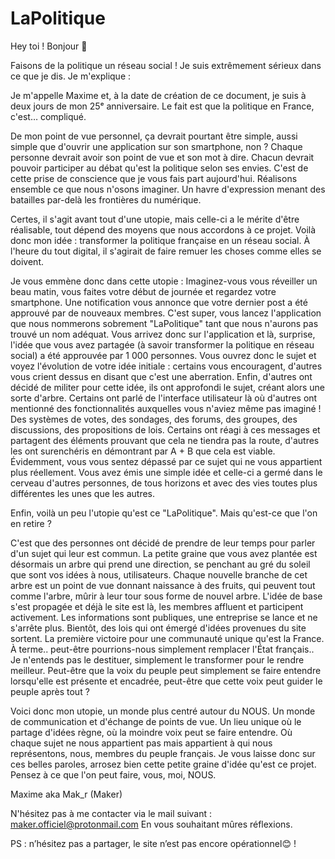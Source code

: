 # LaPolitique

Hey toi !
Bonjour 👋

Faisons de la politique un réseau social ! Je suis extrêmement sérieux dans ce que je dis. Je m'explique :

Je m'appelle Maxime et, à la date de création de ce document, je suis à deux jours de mon 25ᵉ anniversaire. Le fait est que la politique en France, c'est… compliqué.

De mon point de vue personnel, ça devrait pourtant être simple, aussi simple que d'ouvrir une application sur son smartphone, non ? Chaque personne devrait avoir son point de vue et son mot à dire. Chacun devrait pouvoir participer au débat qu'est la politique selon ses envies.
C'est de cette prise de conscience que je vous fais part aujourd'hui. Réalisons ensemble ce que nous n'osons imaginer. Un havre d'expression menant des batailles par-delà les frontières du numérique.


Certes, il s'agit avant tout d'une utopie, mais celle-ci a le mérite d'être réalisable, tout dépend des moyens que nous accordons à ce projet.
Voilà donc mon idée : transformer la politique française en un réseau social.
À l'heure du tout digital, il s'agirait de faire remuer les choses comme elles se doivent.

Je vous emmène donc dans cette utopie :
Imaginez-vous vous réveiller un beau matin, vous faites votre début de journée et regardez votre smartphone. Une notification vous annonce que votre dernier post a été approuvé par de nouveaux membres. C'est super, vous lancez l'application que nous nommerons sobrement "LaPolitique" tant que nous n'aurons pas trouvé un nom adéquat. Vous arrivez donc sur l'application et là, surprise, l'idée que vous avez partagée (à savoir transformer la politique en réseau social) a été approuvée par 1 000 personnes. Vous ouvrez donc le sujet et voyez l'évolution de votre idée initiale : certains vous encouragent, d'autres vous crient dessus en disant que c'est une aberration. Enfin, d'autres ont décidé de militer pour cette idée, ils ont approfondi le sujet, créant alors une sorte d'arbre. Certains ont parlé de l'interface utilisateur là où d'autres ont mentionné des fonctionnalités auxquelles vous n'aviez même pas imaginé ! Des systèmes de votes, des sondages, des forums, des groupes, des discussions, des propositions de lois. Certains ont réagi à ces messages et partagent des éléments prouvant que cela ne tiendra pas la route, d'autres les ont surenchéris en démontrant par A + B que cela est viable. Évidemment, vous vous sentez dépassé par ce sujet qui ne vous appartient plus réellement. Vous avez émis une simple idée et celle-ci a germé dans le cerveau d'autres personnes, de tous horizons et avec des vies toutes plus différentes les unes que les autres.

Enfin, voilà un peu l'utopie qu'est ce "LaPolitique". Mais qu'est-ce que l'on en retire ?

C'est que des personnes ont décidé de prendre de leur temps pour parler d'un sujet qui leur est commun. La petite graine que vous avez plantée est désormais un arbre qui prend une direction, se penchant au gré du soleil que sont vos idées à nous, utilisateurs. Chaque nouvelle branche de cet arbre est un point de vue donnant naissance à des fruits, qui peuvent tout comme l'arbre, mûrir à leur tour sous forme de nouvel arbre.
L'idée de base s'est propagée et déjà le site est là, les membres affluent et participent activement. Les informations sont publiques, une entreprise se lance et ne s'arrête plus. Bientôt, des lois qui ont émergé d'idées provenues du site sortent. La première victoire pour une communauté unique qu'est la France.
À terme.. peut-être pourrions-nous simplement remplacer l'État français.. Je n'entends pas le destituer, simplement le transformer pour le rendre meilleur. Peut-être que la voix du peuple peut simplement se faire entendre lorsqu'elle est présente et encadrée, peut-être que cette voix peut guider le peuple après tout ?

Voici donc mon utopie, un monde plus centré autour du NOUS. Un monde de communication et d'échange de points de vue. Un lieu unique où le partage d'idées règne, où la moindre voix peut se faire entendre. Où chaque sujet ne nous appartient pas mais appartient à qui nous représentons, nous, membres du peuple français.
Je vous laisse donc sur ces belles paroles, arrosez bien cette petite graine d'idée qu'est ce projet. Pensez à ce que l'on peut faire, vous, moi, NOUS.

Maxime aka Mak_r (Maker)


N'hésitez pas à me contacter via le mail suivant : maker.officiel@protonmail.com En vous souhaitant mûres réflexions.

PS : n’hésitez pas a partager, le site n’est pas encore opérationnel😊 !